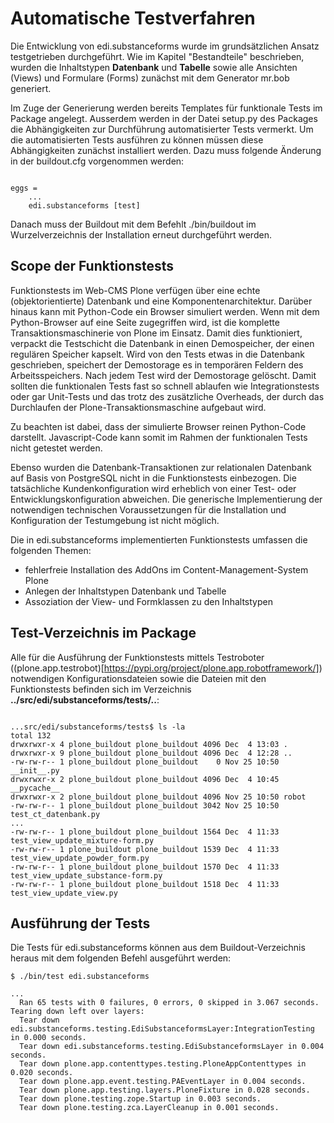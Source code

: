 # Automatische Testverfahren

Die Entwicklung von edi.substanceforms wurde im grundsätzlichen Ansatz testgetrieben durchgeführt.
Wie im Kapitel "Bestandteile" beschrieben, wurden die Inhaltstypen **Datenbank** und **Tabelle** sowie 
alle Ansichten (Views) und Formulare (Forms) zunächst mit dem Generator mr.bob generiert.

Im Zuge der Generierung werden bereits Templates für funktionale Tests im Package angelegt. Ausserdem
werden in der Datei setup.py des Packages die Abhängigkeiten zur Durchführung automatisierter Tests
vermerkt. Um die automatisierten Tests ausführen zu können müssen diese Abhängigkeiten zunächst installiert
werden. Dazu muss folgende Änderung in der buildout.cfg vorgenommen werden:


```

eggs = 
    ...
    edi.substanceforms [test]
```

Danach muss der Buildout mit dem Befehlt ./bin/buildout im Wurzelverzeichnis der Installation erneut
durchgeführt werden.
 
## Scope der Funktionstests

Funktionstests im Web-CMS Plone verfügen über eine echte (objektorientierte) Datenbank und eine 
Komponentenarchitektur. Darüber hinaus kann mit Python-Code ein Browser simuliert werden. Wenn mit dem 
Python-Browser auf eine Seite zugegriffen wird, ist die komplette Transaktionsmaschinerie von Plone im Einsatz. 
Damit dies funktioniert, verpackt die Testschicht die Datenbank in einen Demospeicher, der einen regulären 
Speicher kapselt. Wird von den Tests etwas in die Datenbank geschrieben, speichert der Demostorage es in 
temporären Feldern des Arbeitsspeichers. Nach jedem Test wird der Demostorage gelöscht. Damit sollten die 
funktionalen Tests fast so schnell ablaufen wie Integrationstests oder gar Unit-Tests und das trotz des
zusätzliche Overheads, der durch das Durchlaufen der Plone-Transaktionsmaschine aufgebaut wird.

Zu beachten ist dabei, dass der simulierte Browser reinen Python-Code darstellt. Javascript-Code kann somit
im Rahmen der funktionalen Tests nicht getestet werden.

Ebenso wurden die Datenbank-Transaktionen zur relationalen Datenbank auf Basis von PostgreSQL nicht in die
Funktionstests einbezogen. Die tatsächliche Kundenkonfiguration wird erheblich von einer Test- oder
Entwicklungskonfiguration abweichen. Die generische Implementierung der notwendigen technischen Voraussetzungen 
für die Installation und Konfiguration der Testumgebung ist nicht möglich.

Die in edi.substanceforms implementierten Funktionstests umfassen die folgenden Themen:

- fehlerfreie Installation des AddOns im Content-Management-System Plone
- Anlegen der Inhaltstypen Datenbank und Tabelle
- Assoziation der View- und Formklassen zu den Inhaltstypen

## Test-Verzeichnis im Package

Alle für die Ausführung der Funktionstests mittels Testroboter ((plone.app.testrobot)[https://pypi.org/project/plone.app.robotframework/]) notwendigen Konfigurationsdateien sowie die Dateien mit den Funktionstests befinden sich 
im Verzeichnis **../src/edi/substanceforms/tests/..**:

```

...src/edi/substanceforms/tests$ ls -la
total 132
drwxrwxr-x 4 plone_buildout plone_buildout 4096 Dec  4 13:03 .
drwxrwxr-x 9 plone_buildout plone_buildout 4096 Dec  4 12:28 ..
-rw-rw-r-- 1 plone_buildout plone_buildout    0 Nov 25 10:50 __init__.py
drwxrwxr-x 2 plone_buildout plone_buildout 4096 Dec  4 10:45 __pycache__
drwxrwxr-x 2 plone_buildout plone_buildout 4096 Nov 25 10:50 robot
-rw-rw-r-- 1 plone_buildout plone_buildout 3042 Nov 25 10:50 test_ct_datenbank.py
...
-rw-rw-r-- 1 plone_buildout plone_buildout 1564 Dec  4 11:33 test_view_update_mixture-form.py
-rw-rw-r-- 1 plone_buildout plone_buildout 1539 Dec  4 11:33 test_view_update_powder_form.py
-rw-rw-r-- 1 plone_buildout plone_buildout 1570 Dec  4 11:33 test_view_update_substance-form.py
-rw-rw-r-- 1 plone_buildout plone_buildout 1518 Dec  4 11:33 test_view_update_view.py

```

## Ausführung der Tests

Die Tests für edi.substanceforms können aus dem Buildout-Verzeichnis heraus mit dem folgenden
Befehl ausgeführt werden:

```
$ ./bin/test edi.substanceforms

...
  Ran 65 tests with 0 failures, 0 errors, 0 skipped in 3.067 seconds.
Tearing down left over layers:
  Tear down edi.substanceforms.testing.EdiSubstanceformsLayer:IntegrationTesting in 0.000 seconds.
  Tear down edi.substanceforms.testing.EdiSubstanceformsLayer in 0.004 seconds.
  Tear down plone.app.contenttypes.testing.PloneAppContenttypes in 0.020 seconds.
  Tear down plone.app.event.testing.PAEventLayer in 0.004 seconds.
  Tear down plone.app.testing.layers.PloneFixture in 0.028 seconds.
  Tear down plone.testing.zope.Startup in 0.003 seconds.
  Tear down plone.testing.zca.LayerCleanup in 0.001 seconds.
```

